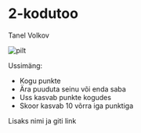 # 2-kodutoo
Tanel Volkov

![pilt](https://user-images.githubusercontent.com/70900278/113623107-8c52cf80-9666-11eb-91c2-172bb615dbbf.png)

Ussimäng:
* Kogu punkte
* Ära puuduta seinu või enda saba
* Uss kasvab punkte kogudes
* Skoor kasvab 10 võrra iga punktiga

Lisaks nimi ja giti link
